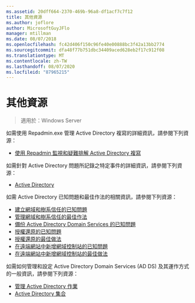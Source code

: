 ```yaml
---
ms.assetid: 20dff664-2370-469b-96a8-df1acf7c7f12
title: 其他資源
ms.author: joflore
author: MicrosoftGuyJFlo
manager: mtillman
ms.date: 08/07/2018
ms.openlocfilehash: fc42d406f150c96fe40e00888bc3f42a13bb2774
ms.sourcegitcommit: dfa48f77b751dbc34409aced628eb2f17c912f08
ms.translationtype: MT
ms.contentlocale: zh-TW
ms.lasthandoff: 08/07/2020
ms.locfileid: "87965215"
---
```

# <a name="additional-resources"></a>其他資源

>適用於：Windows Server

如需使用 Repadmin.exe 管理 Active Directory 複寫的詳細資訊，請參閱下列資源：

- [使用 Repadmin 監視和疑難排解 Active Directory 複寫](https://go.microsoft.com/fwlink/?LinkId=122830)

如需針對 Active Directory 問題所記錄之特定事件的詳細資訊，請參閱下列資源：

- [Active Directory](https://go.microsoft.com/fwlink/?LinkId=122877)

如需 Active Directory 已知問題和最佳作法的相關資訊，請參閱下列資源：

- [建立網域和樹系信任的已知問題](https://go.microsoft.com/fwlink/?LinkId=128784)
- [管理網域和樹系信任的最佳作法](https://go.microsoft.com/fwlink/?LinkId=128785)
- [備份 Active Directory Domain Services 的已知問題](https://go.microsoft.com/fwlink/?LinkId=128793)
- [授權還原的已知問題](https://go.microsoft.com/fwlink/?LinkId=128788)
- [授權還原的最佳做法](https://go.microsoft.com/fwlink/?LinkId=128791)
- [在遠端網站中新增網域控制站的已知問題](https://go.microsoft.com/fwlink/?LinkId=128794)
- [在遠端網站中新增網域控制站的最佳做法](https://go.microsoft.com/fwlink/?LinkId=128796)

如需如何管理和設定 Active Directory Domain Services (AD DS) 及其運作方式的一般資訊，請參閱下列資源：

- [管理 Active Directory 作業](https://go.microsoft.com/fwlink/?LinkId=128798)
- [Active Directory 集合](https://go.microsoft.com/fwlink/?LinkId=34157)